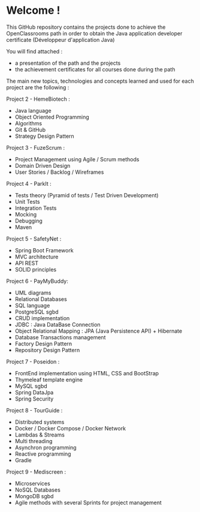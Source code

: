 # Welcome !

This GitHub repository contains the projects done to achieve the OpenClassrooms path in order to obtain the Java application developer certificate (Développeur d'application Java)

You will find attached :
- a presentation of the path and the projects
- the achievement certificates for all courses done during the path

The main new topics, technologies and concepts learned and used for each project are the following :

Project 2 - HemeBiotech :
- Java language
- Object Oriented Programming
- Algorithms
- Git & GitHub
- Strategy Design Pattern

Project 3 - FuzeScrum :
- Project Management using Agile / Scrum methods
- Domain Driven Design
- User Stories / Backlog / Wireframes

Project 4 - ParkIt :
- Tests theory (Pyramid of tests / Test Driven Development)
- Unit Tests
- Integration Tests
- Mocking
- Debugging
- Maven

Project 5 - SafetyNet :
- Spring Boot Framework
- MVC architecture
- API REST
- SOLID principles

Project 6 - PayMyBuddy:
- UML diagrams
- Relational Databases
- SQL language
- PostgreSQL sgbd
- CRUD implementation
- JDBC : Java DataBase Connection
- Object Relational Mapping : JPA (Java Persistence API) + Hibernate 
- Database Transactions management
- Factory Design Pattern
- Repository Design Pattern

Project 7 - Poseidon :
- FrontEnd implementation using HTML, CSS and BootStrap
- Thymeleaf template engine
- MySQL sgbd
- Spring DataJpa
- Spring Security

Project 8 - TourGuide :
- Distributed systems
- Docker / Docker Compose / Docker Network
- Lambdas & Streams
- Multi threading
- Asynchron programming
- Reactive programming
- Gradle

Project 9 - Mediscreen :
- Microservices
- NoSQL Databases
- MongoDB sgbd
- Agile methods with several Sprints for project management
